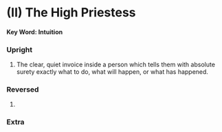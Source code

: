 # (II) The High Priestess 

#### Key Word: Intuition



### Upright

1) The clear, quiet invoice inside a person which tells them with absolute surety exactly what to do, what will happen, or what has happened.



### Reversed

1) 



### Extra


